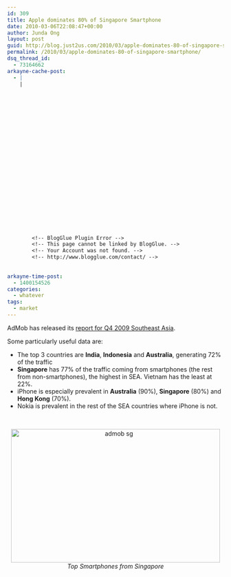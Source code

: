 ```yaml
---
id: 309
title: Apple dominates 80% of Singapore Smartphone
date: 2010-03-06T22:08:47+00:00
author: Junda Ong
layout: post
guid: http://blog.just2us.com/2010/03/apple-dominates-80-of-singapore-smartphone/
permalink: /2010/03/apple-dominates-80-of-singapore-smartphone/
dsq_thread_id:
  - 73164662
arkayne-cache-post:
  - |
    |
        
        
        
        
        
        
        
        
        
        
        
        
        
        
        
        
        
        
        
        
        
        
        
        <!-- BlogGlue Plugin Error -->
        <!-- This page cannot be linked by BlogGlue. -->
        <!-- Your Account was not found. -->
        <!-- http://www.blogglue.com/contact/ -->
        
        
arkayne-time-post:
  - 1400154526
categories:
  - whatever
tags:
  - market
---
```

AdMob has released its <a href="http://metrics.admob.com/2010/03/q4-2009-southeast-asia-report/" onclick="__gaTracker('send', 'event', 'outbound-article', 'http://metrics.admob.com/2010/03/q4-2009-southeast-asia-report/', 'report for Q4 2009 Southeast Asia');">report for Q4 2009 Southeast Asia</a>.

Some particularly useful data are:

  * The top 3 countries are **India**, **Indonesia** and **Australia**, generating 72% of the traffic 
  * **Singapore** has 77% of the traffic coming from smartphones (the rest from non-smartphones), the highest in SEA. Vietnam has the least at 22%. 
  * iPhone is especially prevalent in **Australia** (90%), **Singapore** (80%) and **Hong Kong** (70%). 
  * Nokia is prevalent in the rest of the SEA countries where iPhone is not. 

<p align="center">
  &#160;
</p>

<p align="center">
  <a href="http://metrics.admob.com/2010/03/q4-2009-southeast-asia-report/" onclick="__gaTracker('send', 'event', 'outbound-article', 'http://metrics.admob.com/2010/03/q4-2009-southeast-asia-report/', '');"><img title="admob sg" style="border-right: 0px; border-top: 0px; display: block; float: none; margin-left: auto; border-left: 0px; margin-right: auto; border-bottom: 0px" height="310" alt="admob sg" src="http://blog.just2us.com/wp-content/uploads/2010/03/admobsg.jpg" width="486" border="0" /></a><em>Top Smartphones from Singapore</em>
</p>

<div style="font-size:0px;height:0px;line-height:0px;margin:0;padding:0;clear:both">
</div>